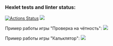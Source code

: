 ### Hexlet tests and linter status:
[![Actions Status](https://github.com/trio91/frontend-project-44/actions/workflows/hexlet-check.yml/badge.svg)](https://github.com/trio91/frontend-project-44/actions)
<a href="https://codeclimate.com/github/trio91/frontend-project-44/maintainability"><img src="https://api.codeclimate.com/v1/badges/ae04bb86db682c8e6be4/maintainability" /></a>

Пример работы игры "Проверка на чётность":
<a href="https://asciinema.org/a/qWCexXjG9Ia4OWvwsqWVYBsma" target="_blank"><img src="https://asciinema.org/a/qWCexXjG9Ia4OWvwsqWVYBsma.svg" /></a>

Пример работы игры "Кальклятор":
<a href="https://asciinema.org/a/f8AZQ5iVtzugpkpKlh5HJPZwl" target="_blank"><img src="https://asciinema.org/a/f8AZQ5iVtzugpkpKlh5HJPZwl.svg" /></a>
